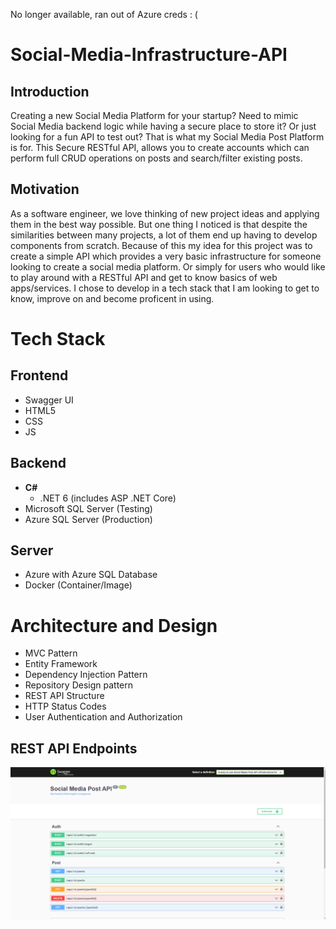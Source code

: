 No longer available, ran out of Azure creds : (

# Social-Media-Infrastructure-API

## Introduction
 Creating a new Social Media Platform for your startup? Need to mimic Social Media backend logic while having a secure place to store it? Or just looking for a fun API to test out? That is what my Social Media Post Platform is for. This Secure RESTful API, allows you to create accounts which can perform full CRUD operations on posts and search/filter existing posts.


 ## Motivation
As a software engineer, we love thinking of new project ideas and applying them in the best way possible. But one thing I noticed is that despite the similarities between many projects, a lot of them end up having to develop components from scratch. Because of this my idea for this project was to create a simple API which provides a very basic infrastructure for someone looking to create a social media platform. Or simply for users who would like to play around with a RESTful API and get to know basics of web apps/services. I chose to develop in a tech stack that I am looking to get to know, improve on and become proficent in using.

# Tech Stack

## Frontend
- Swagger UI
- HTML5
- CSS
- JS

## Backend
- **C#**
    - .NET 6 (includes ASP .NET Core)
- Microsoft SQL Server (Testing)
- Azure SQL Server (Production)

## Server
- Azure with Azure SQL Database
- Docker (Container/Image)

# Architecture and Design
- MVC Pattern
- Entity Framework
- Dependency Injection Pattern
- Repository Design pattern
- REST API Structure
- HTTP Status Codes
- User Authentication and Authorization

## REST API Endpoints
![This is an image](/Images/Structure.png)
